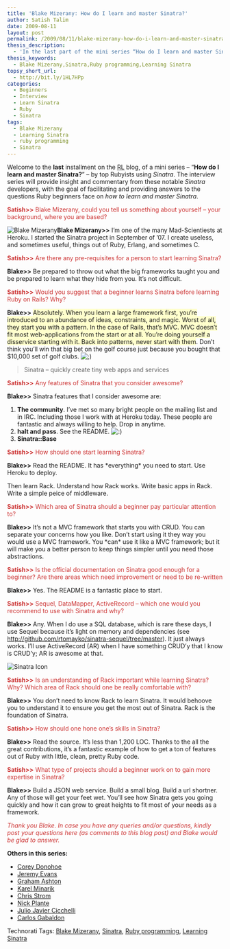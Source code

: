 ```yaml
---
title: 'Blake Mizerany: How do I learn and master Sinatra?'
author: Satish Talim
date: 2009-08-11
layout: post
permalink: /2009/08/11/blake-mizerany-how-do-i-learn-and-master-sinatra/
thesis_description:
  - 'In the last part of the mini series “How do I learn and master Sinatra?”, Blake Mizerany, the creator of Sinatra,  gives us his insights on mastering Sinatra.'
thesis_keywords:
  - Blake Mizerany,Sinatra,Ruby programming,Learning Sinatra
topsy_short_url:
  - http://bit.ly/1HL7HPp
categories:
  - Beginners
  - Interview
  - Learn Sinatra
  - Ruby
  - Sinatra
tags:
  - Blake Mizerany
  - Learning Sinatra
  - ruby programming
  - Sinatra
---
```

<div>
  <p class="update">
    Welcome to the <b>last</b> installment on the <abbr title="RubyLearning">RL</abbr> blog, of a mini series &#8211; &#8220;<strong>How do I learn and master Sinatra?</strong>&#8221; &#8211; by top Rubyists using <em>Sinatra</em>. The interview series will provide insight and commentary from these notable <em>Sinatra</em> developers, with the goal of facilitating and providing answers to the questions Ruby beginners face on <em>how to learn and master Sinatra</em>.
  </p>
  
  <p>
    <span style="color:#CC3333;"><strong>Satish>></strong> Blake Mizerany, could you tell us something about yourself &#8211; your background, where you are based?</span>
  </p>
  
  <p class="block">
    <img class="alignright" title="Blake Mizerany" src="http://www.rubylearning.com/images/blake_mizerany.jpg" alt="Blake Mizerany" /><strong>Blake Mizerany>></strong> I&#8217;m one of the many Mad-Scientiests at Heroku. I started the Sinatra project in September of &#8217;07. I create useless, and sometimes useful, things out of Ruby, Erlang, and sometimes C.
  </p>
  
  <p>
    <span style="color:#CC3333;"><strong>Satish>></strong> Are there any pre-requisites for a person to start learning Sinatra?</span>
  </p>
  
  <p>
    <strong>Blake>></strong> Be prepared to throw out what the big frameworks taught you and be prepared to learn what they hide from you. It&#8217;s not difficult.
  </p>
  
  <p>
    <span style="color:#CC3333;"><strong>Satish>></strong> Would you suggest that a beginner learns Sinatra before learning Ruby on Rails? Why?</span>
  </p>
  
  <p>
    <strong>Blake>></strong> <span style="background-color: #FFFFCC;">Absolutely. When you learn a large framework first, you&#8217;re introduced to an abundance of ideas, constraints, and magic. Worst of all, they start you with a pattern. In the case of Rails, that&#8217;s MVC. MVC doesn&#8217;t fit most web-applications from the start or at all. You&#8217;re doing yourself a disservice starting with it. Back into patterns, never start with them</span>. Don&#8217;t think you&#8217;ll win that big bet on the golf course just because you bought that $10,000 set of golf clubs. <img src="http://rubylearning.com/blog/wp-includes/images/smilies/icon_wink.gif" alt=";)" class="wp-smiley" />
  </p>
  
  <blockquote class="right">
    <p>
      Sinatra &#8211; quickly create tiny web apps and services
    </p>
  </blockquote>
  
  <p>
    <span style="color:#CC3333;"><strong>Satish>></strong> Any features of Sinatra that you consider awesome?</span>
  </p>
  
  <p>
    <strong>Blake>></strong> Sinatra features that I consider awesome are:
  </p>
  
  <ol>
    <li>
      <b>The community</b>. I&#8217;ve met so many bright people on the mailing list and in IRC. Including those I work with at Heroku today. These people are fantastic and always willing to help. Drop in anytime.
    </li>
    <li>
      <b>halt and pass</b>. See the README. <img src="http://rubylearning.com/blog/wp-includes/images/smilies/icon_smile.gif" alt=":)" class="wp-smiley" />
    </li>
    <li>
      <b>Sinatra::Base</b>
    </li>
  </ol>
  
  <p>
    <span style="color:#CC3333;"><strong>Satish>></strong> How should one start learning Sinatra?</span>
  </p>
  
  <p>
    <strong>Blake>></strong> Read the README. It has *everything* you need to start. Use Heroku to deploy.
  </p>
  
  <p>
    Then learn Rack. Understand how Rack works. Write basic apps in Rack. Write a simple peice of middleware.
  </p>
  
  <p>
    <span style="color:#CC3333;"><strong>Satish>></strong> Which area of Sinatra should a beginner pay particular attention to?</span>
  </p>
  
  <p>
    <strong>Blake>></strong> It&#8217;s not a MVC framework that starts you with CRUD. You can separate your concerns how you like. Don&#8217;t start using it they way you would use a MVC framework. You *can* use it like a MVC framework; but it will make you a better person to keep things simpler until you need those abstractions.
  </p>
  
  <p>
    <span style="color:#CC3333;"><strong>Satish>></strong> Is the official documentation on Sinatra good enough for a beginner? Are there areas which need improvement or need to be re-written</span>
  </p>
  
  <p>
    <strong>Blake>></strong> Yes. The README is a fantastic place to start.
  </p>
  
  <p>
    <span style="color:#CC3333;"><strong>Satish>></strong> Sequel, DataMapper, ActiveRecord &#8211; which one would you recommend to use with Sinatra and why?</span>
  </p>
  
  <p>
    <strong>Blake>></strong> Any. When I do use a SQL database, which is rare these days, I use Sequel because it&#8217;s light on memory and dependencies (see <a href="http://github.com/rtomayko/sinatra-sequel/tree/master">http://github.com/rtomayko/sinatra-sequel/tree/master</a>). It just always works. I&#8217;ll use ActiveRecord (AR) when I have something CRUD&#8217;y that I know is CRUD&#8217;y; AR is awesome at that.
  </p>
  
  <p>
    <img class="alignright" src="http://rubylearning.com/images/sinatralogo.jpg" alt="Sinatra Icon" title="Sinatra micro-framework" />
  </p>
  
  <p>
    <span style="color:#CC3333;"><strong>Satish>></strong> Is an understanding of Rack important while learning Sinatra? Why? Which area of Rack should one be really comfortable with?</span>
  </p>
  
  <p>
    <strong>Blake>></strong> You don&#8217;t need to know Rack to learn Sinatra. It would behoove you to understand it to ensure you get the most out of Sinatra. Rack is the foundation of Sinatra.
  </p>
  
  <p>
    <span style="color:#CC3333;"><strong>Satish>></strong> How should one hone one&#8217;s skills in Sinatra?</span>
  </p>
  
  <p>
    <strong>Blake>></strong> Read the source. It&#8217;s less than 1,200 LOC. Thanks to the all the great contributions, it&#8217;s a fantastic example of how to get a ton of features out of Ruby with little, clean, pretty Ruby code.
  </p>
  
  <p>
    <span style="color:#CC3333;"><strong>Satish>></strong> What type of projects should a beginner work on to gain more expertise in Sinatra?</span>
  </p>
  
  <p>
    <strong>Blake>></strong> Build a JSON web service. Build a small blog. Build a url shortner. Any of those will get your feet wet. You&#8217;ll see how Sinatra gets you going quickly and how it can grow to great heights to fit most of your needs as a framework.
  </p>
  
  <p>
    <span style="color:#CC3333;"><em>Thank you Blake. In case you have any queries and/or questions, kindly post your questions here (as comments to this blog post) and Blake would be glad to answer.</em></span>
  </p>
  
  <p>
    <b>Others in this series:</b>
  </p>
  
  <ul>
    <li>
      <a href="http://rubylearning.com/blog/2015/01/07/corey-donohoe-how-do-i-learn-and-master-sinatra/">Corey Donohoe</a>
    </li>
    <li>
      <a href="http://rubylearning.com/blog/2009/07/08/jeremy-evans-how-do-i-learn-and-master-sinatra/">Jeremy Evans</a>
    </li>
    <li>
      <a href="http://rubylearning.com/blog/2009/07/10/graham-ashton-how-do-i-learn-and-master-sinatra/">Graham Ashton</a>
    </li>
    <li>
      <a href="http://rubylearning.com/blog/2015/01/07/karel-minarik-how-do-i-learn-and-master-sinatra-reprint/">Karel Minarik</a>
    </li>
    <li>
      <a href="http://rubylearning.com/blog/2009/07/15/chris-strom-how-do-i-learn-and-master-sinatra/">Chris Strom</a>
    </li>
    <li>
      <a href="http://rubylearning.com/blog/2009/07/17/nick-plante-how-do-i-learn-and-master-sinatra/">Nick Plante</a>
    </li>
    <li>
      <a href="http://rubylearning.com/blog/2009/07/20/julio-javier-cicchelli-how-do-i-learn-and-master-sinatra/">Julio Javier Cicchelli</a>
    </li>
    <li>
      <a href="http://rubylearning.com/blog/2009/07/21/carlos-gabaldon-how-do-i-learn-and-master-sinatra/">Carlos Gabaldon</a>
    </li>
  </ul>
</div>

Technorati Tags: <a href="http://technorati.com/tag/Blake+Mizerany" rel="tag">Blake Mizerany</a>, <a href="http://technorati.com/tag/Sinatra" rel="tag">Sinatra</a>, <a href="http://technorati.com/tag/Ruby+programming" rel="tag">Ruby programming</a>, <a href="http://technorati.com/tag/Learning+Sinatra" rel="tag">Learning Sinatra</a>
